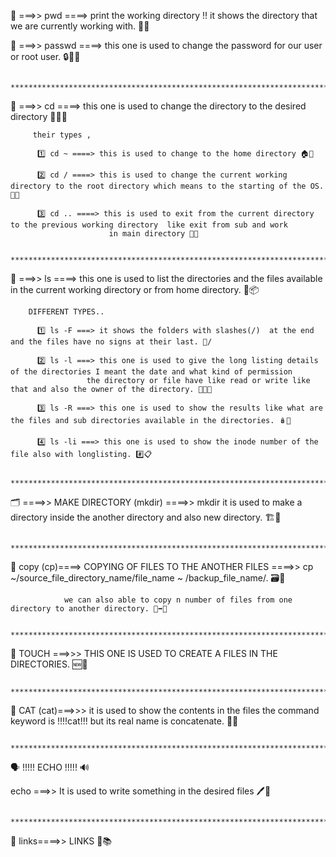 📍 ===>> pwd ====> print the working directory !! it shows the directory  that we are currently working with. 📂✨

🔐 ===>> passwd ====> this one is used to change the password for our user or root user. 🔒🧑‍💻

             ***********************************************************************************************

📁 ===>> cd  ====> this one is used to change the directory to the desired directory 🚶‍♂️📁
            
         their types ,

          1️⃣ cd ~ ====> this is used to change to the home directory 🏠📁

          2️⃣ cd / ====> this is used to change the current working directory to the root directory which means to the starting of the OS. 🌳📂
           
          3️⃣ cd .. ====> this is used to exit from the current directory  to the previous working directory  like exit from sub and work
                          in main directory 🔄🔙

               *********************************************************************************************

📂 ===>> ls ====> this one is  used to list the directories and the files available in the current working directory or from home directory. 🧾📦

        DIFFERENT TYPES.. 
  
          1️⃣ ls -F ===> it shows the folders with slashes(/)  at the end and the files have no signs at their last. 📁/

          2️⃣ ls -l ===> this one is used to give the long listing details of the directories I meant the date and what kind of permission
                     the directory or file have like read or write like that and also the owner of the directory. 📆🔐👤

          3️⃣ ls -R ===> this one is used to show the results like what are the files and sub directories available in the directories. 🪆📂

          4️⃣ ls -li ===> this one is used to show the inode number of the file also with longlisting. #️⃣📋

                 ************************************************************************************************

🗂️ ====>> MAKE DIRECTORY (mkdir)  ====>> mkdir it is used to make a directory inside the another directory and also new directory. 🏗️📁

                **************************************************************************************************

📄 copy (cp)====>     COPYING OF FILES TO THE ANOTHER FILES ====>> cp ~/source_file_directory_name/file_name ~ /backup_file_name/. 🗃️🔁

                we can also able to copy n number of files from one directory to another directory. 📑➡️📁

              ******************************************************************************************************

📑 TOUCH ===>>>  THIS ONE IS USED TO CREATE A FILES IN THE DIRECTORIES. 🆕📄

                  *********************************************************************************************** 

📖 CAT (cat)===>>> it is used to show the contents in the files the command keyword is !!!!cat!!! but its real name is concatenate. 📜🧵

             ***********************************************************************************************************

🗣️ !!!!!   ECHO  !!!!! 🔊

echo ===>>  It  is used to write something in the desired files 🖊️📁

           ***********************************************************************************************************

🔗 links====>>                                                LINKS 🔗📚
